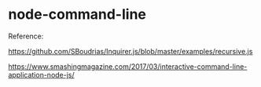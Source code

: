 # node-command-line


Reference:

https://github.com/SBoudrias/Inquirer.js/blob/master/examples/recursive.js

https://www.smashingmagazine.com/2017/03/interactive-command-line-application-node-js/
